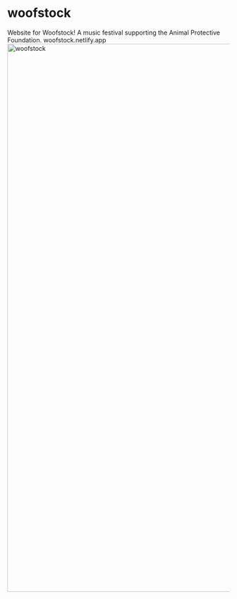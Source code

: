 # woofstock

Website for Woofstock! A music festival supporting the Animal Protective Foundation.
woofstock.netlify.app
<img width="1243" alt="woofstock" src="https://user-images.githubusercontent.com/7319667/213252316-621724b7-2988-4602-b9c0-2afa223f93b2.png">
